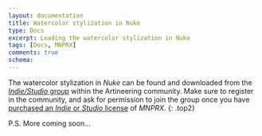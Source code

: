```yaml
---
layout: documentation
title: Watercolor stylization in Nuke
type: Docs
excerpt: Loading the watercolor stylization in Nuke
tags: [Docs, MNPRX]
comments: true
schema:
---
```


The watercolor stylization in _Nuke_ can be found and downloaded from the [_Indie/Studio_ group](https://community.artineering.io/groups/1315682) within the Artineering community.
Make sure to register in the community, and ask for permission to join the group once you have [purchased an _Indie_ or _Studio_ license](/projects/MNPRX/#getit) of _MNPRX_.
{: .top2}

P.S. More coming soon...
